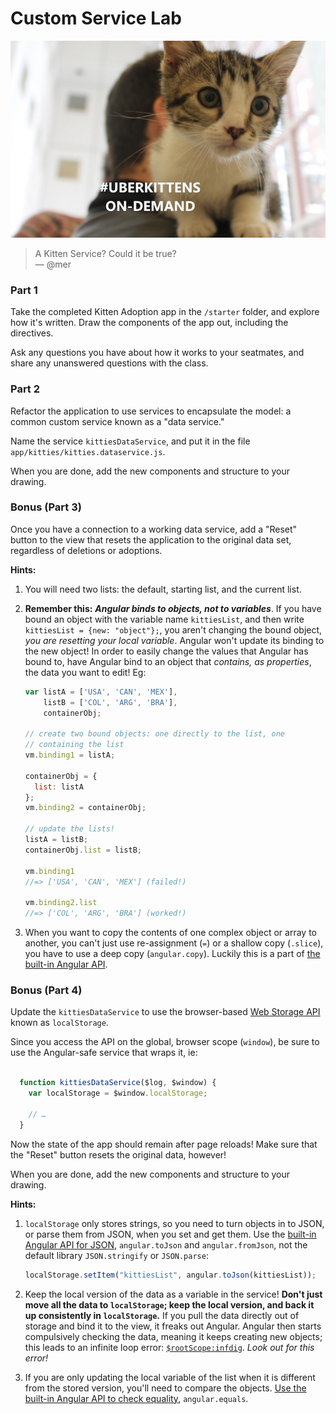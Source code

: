 # Custom Service Lab

![A kitten delivery service, by Uber.](assets/uber-kitty.jpg)

> A Kitten Service? Could it be true?  
> — @mer

### Part 1

Take the completed Kitten Adoption app in the `/starter` folder, and
explore how it's written. Draw the components of the app out, including
the directives.

Ask any questions you have about how it works to your seatmates, and
share any unanswered questions with the class.

### Part 2

Refactor the application to use services to encapsulate the model:
a common custom service known as a "data service."

Name the service `kittiesDataService`, and put it in the file
`app/kitties/kitties.dataservice.js`.

When you are done, add the new components and structure to your
drawing.

### Bonus (Part 3)

Once you have a connection to a working data service, add a "Reset"
button to the view that resets the application to the original data
set, regardless of deletions or adoptions.

**Hints:**

1.  You will need two lists: the default, starting list, and the current
    list.
2.  **Remember this:** ***Angular binds to objects, not to variables***.
    If you have bound an object with the variable name `kittiesList`, and
    then write `kittiesList = {new: "object"};`, you aren't changing the
    bound object, *you are resetting your local variable*. Angular won't
    update its binding to the new object! In order to easily change the
    values that Angular has bound to, have Angular bind to an object
    that *contains, as properties*, the data you want to edit! Eg:

    ```javascript
    var listA = ['USA', 'CAN', 'MEX'],
        listB = ['COL', 'ARG', 'BRA'],
        containerObj;

    // create two bound objects: one directly to the list, one 
    // containing the list
    vm.binding1 = listA;
    
    containerObj = {
      list: listA
    };
    vm.binding2 = containerObj;

    // update the lists!
    listA = listB;
    containerObj.list = listB;

    vm.binding1
    //=> ['USA', 'CAN', 'MEX'] (failed!)

    vm.binding2.list
    //=> ['COL', 'ARG', 'BRA'] (worked!)
    ```
3.  When you want to copy the contents of one complex object or array to 
    another, you can't just use re-assignment (`=`) or a shallow copy 
    (`.slice`), you have to use a deep copy (`angular.copy`). Luckily this
    is a part of [the built-in Angular API][api].

### Bonus (Part 4)

Update the `kittiesDataService` to use the browser-based 
[Web Storage API](https://developer.mozilla.org/en-US/docs/Web/API/Web_Storage_API/Using_the_Web_Storage_API) known as `localStorage`.

Since you access the API on the global, browser scope (`window`), be 
sure to use the Angular-safe service that wraps it, ie:

```javascript

  function kittiesDataService($log, $window) {
    var localStorage = $window.localStorage;

    // …  
  }

```

Now the state of the app should remain after page reloads! Make sure 
that the "Reset" button resets the original data, however!

When you are done, add the new components and structure to your
drawing.

**Hints:**

1.  `localStorage` only stores strings, so you need to turn objects
    in to JSON, or parse them from JSON, when you set and get them.
    Use the [built-in Angular API for JSON][api], `angular.toJson` and
    `angular.fromJson`, not the default library `JSON.stringify` or
    `JSON.parse`:

    ```javascript
    localStorage.setItem("kittiesList", angular.toJson(kittiesList));
    ```
2.  Keep the local version of the data as a variable in the service!
    **Don't just move all the data to `localStorage`; keep the local
    version, and back it up consistently in `localStorage`.** If you
    pull the data directly out of storage and bind it to the view,
    it freaks out Angular. Angular then starts compulsively checking
    the data, meaning it keeps creating new objects; this leads to
    an infinite loop error: [`$rootScope:infdig`][infdig]. *Look out for
    this error!*
3.  If you are only updating the local variable of the list when it is
    different from the stored version, you'll need to compare the
    objects. [Use the built-in Angular API to check equality][api],
    `angular.equals`.


<!-- LINKS -->

[api]:    https://docs.angularjs.org/api/ng/function
[infdig]: https://docs.angularjs.org/error/$rootScope/infdig
